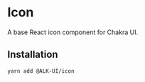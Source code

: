 # Icon

A base React icon component for Chakra UI.

## Installation

```sh
yarn add @ALK-UI/icon
```
